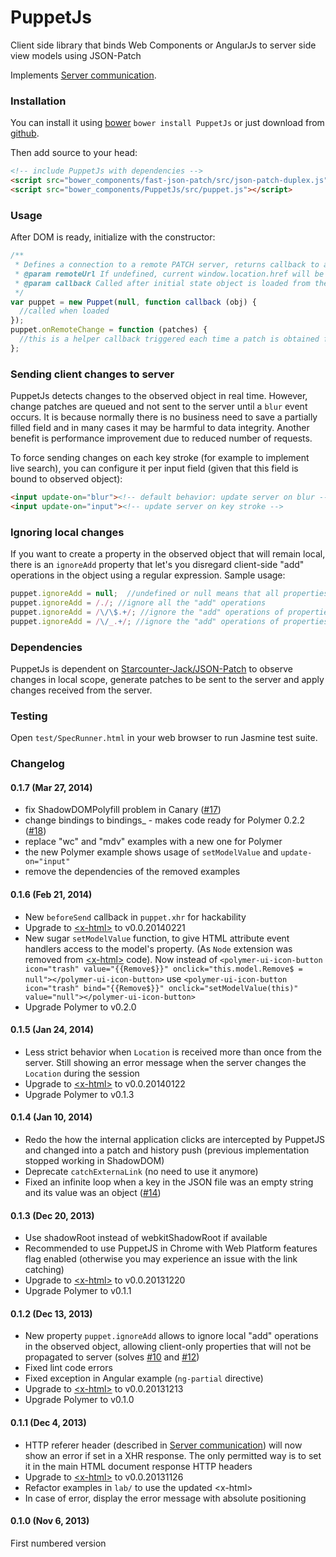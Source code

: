 PuppetJs
========

Client side library that binds Web Components or AngularJs to server side view models using JSON-Patch

Implements [Server communication](https://github.com/Starcounter-Jack/PuppetJs/wiki/Server-communication).

### Installation

You can install it using [bower](http://bower.io/) `bower install PuppetJs` or just download from [github](https://github.com/PuppetJs/PuppetJs).

Then add source to your head:

```html
<!-- include PuppetJs with dependencies -->
<script src="bower_components/fast-json-patch/src/json-patch-duplex.js"></script>
<script src="bower_components/PuppetJs/src/puppet.js"></script>
```

### Usage

After DOM is ready, initialize with the constructor:

```javascript
/**
 * Defines a connection to a remote PATCH server, returns callback to a object that is persistent between browser and server
 * @param remoteUrl If undefined, current window.location.href will be used as the PATCH server URL
 * @param callback Called after initial state object is loaded from the server
 */
var puppet = new Puppet(null, function callback (obj) {
  //called when loaded
});
puppet.onRemoteChange = function (patches) {
  //this is a helper callback triggered each time a patch is obtained from server
};
```

### Sending client changes to server

PuppetJs detects changes to the observed object in real time. However, change patches are
queued and not sent to the server until a `blur` event occurs. It is because normally there is no business need to save
a partially filled field and in many cases it may be harmful to data integrity. Another benefit is performance
 improvement due to reduced number of requests.

To force sending changes on each key stroke (for example to implement live search), you can configure it
per input field (given that this field is bound to observed object):

```html
<input update-on="blur"><!-- default behavior: update server on blur -->
<input update-on="input"><!-- update server on key stroke -->
```

### Ignoring local changes

If you want to create a property in the observed object that will remain local, there is an `ignoreAdd` property that
let's you disregard client-side "add" operations in the object using a regular expression. Sample usage:

```javascript
puppet.ignoreAdd = null;  //undefined or null means that all properties added on client will be sent to server
puppet.ignoreAdd = /./; //ignore all the "add" operations
puppet.ignoreAdd = /\/\$.+/; //ignore the "add" operations of properties that start with $
puppet.ignoreAdd = /\/_.+/; //ignore the "add" operations of properties that start with _
```

### Dependencies

PuppetJs is dependent on [Starcounter-Jack/JSON-Patch](https://github.com/Starcounter-Jack/JSON-Patch) to observe changes in local scope, generate patches to be sent to the server and apply changes received from the server.

### Testing

Open `test/SpecRunner.html` in your web browser to run Jasmine test suite.

### Changelog

#### 0.1.7 (Mar 27, 2014)

- fix ShadowDOMPolyfill problem in Canary ([#17](https://github.com/PuppetJs/PuppetJs/issues/17))
- change bindings to bindings_ - makes code ready for Polymer 0.2.2 ([#18](https://github.com/PuppetJs/PuppetJs/issues/18))
- replace "wc" and "mdv" examples with a new one for Polymer
- the new Polymer example shows usage of `setModelValue` and `update-on="input"`
- remove the dependencies of the removed examples

#### 0.1.6 (Feb 21, 2014)

- New `beforeSend` callback in `puppet.xhr` for hackability
- Upgrade to [&lt;x-html&gt;](https://github.com/PuppetJs/x-html) to v0.0.20140221
- New sugar `setModelValue` function, to give HTML attribute event handlers access to the model's property. (As `Node` extension was removed from [&lt;x-html&gt;](https://github.com/PuppetJs/x-html) code). Now instead of `<polymer-ui-icon-button icon="trash" value="{{Remove$}}" onclick="this.model.Remove$ = null"></polymer-ui-icon-button>` use `<polymer-ui-icon-button icon="trash" bind="{{Remove$}}" onclick="setModelValue(this)" value="null"></polymer-ui-icon-button>`
- Upgrade Polymer to v0.2.0

#### 0.1.5 (Jan 24, 2014)

- Less strict behavior when `Location` is received more than once from the server. Still showing an error message when the server changes the `Location` during the session
- Upgrade to [&lt;x-html&gt;](https://github.com/PuppetJs/x-html) to v0.0.20140122
- Upgrade Polymer to v0.1.3

#### 0.1.4 (Jan 10, 2014)

- Redo the how the internal application clicks are intercepted by PuppetJS and changed into a patch and history push (previous implementation stopped working in ShadowDOM)
- Deprecate `catchExternaLink` (no need to use it anymore)
- Fixed an infinite loop when a key in the JSON file was an empty string and its value was an object ([#14](https://github.com/PuppetJs/PuppetJs/issues/14))

#### 0.1.3 (Dec 20, 2013)

- Use shadowRoot instead of webkitShadowRoot if available
- Recommended to use PuppetJS in Chrome with Web Platform features flag enabled (otherwise you may experience an issue with the link catching)
- Upgrade to [&lt;x-html&gt;](https://github.com/PuppetJs/x-html) to v0.0.20131220
- Upgrade Polymer to v0.1.1

#### 0.1.2 (Dec 13, 2013)

- New property `puppet.ignoreAdd` allows to ignore local "add" operations in the observed object, allowing client-only properties that will not be propagated to server (solves [#10](https://github.com/PuppetJs/PuppetJs/issues/10) and [#12](https://github.com/PuppetJs/PuppetJs/issues/12))
- Fixed lint code errors
- Fixed exception in Angular example (`ng-partial` directive)
- Upgrade to [&lt;x-html&gt;](https://github.com/PuppetJs/x-html) to v0.0.20131213
- Upgrade Polymer to v0.1.0

#### 0.1.1 (Dec 4, 2013)

- HTTP referer header (described in [Server communication](https://github.com/Starcounter-Jack/PuppetJs/wiki/Server-communication)) will now show an error if set in a XHR response. The only permitted way is to set it in the main HTML document response HTTP headers
- Upgrade to [&lt;x-html&gt;](https://github.com/PuppetJs/x-html) to v0.0.20131126
- Refactor examples in `lab/` to use the updated &lt;x-html&gt;
- In case of error, display the error message with absolute positioning

#### 0.1.0 (Nov 6, 2013)

First numbered version
